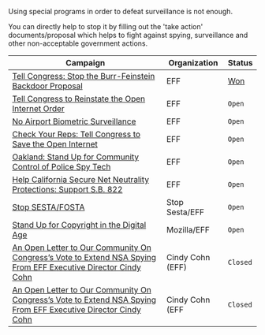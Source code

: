 Using special programs in order to defeat surveillance is not enough. 

You can directly help to stop it by filling out the 'take action' documents/proposal which helps to fight against spying, surveillance and other non-acceptable government actions. 



Campaign | Organization | Status
--- | --- | ---
[Tell Congress: Stop the Burr-Feinstein Backdoor Proposal](https://act.eff.org/action/tell-congress-stop-the-burr-feinstein-backdoor-proposal) | EFF | [Won](https://www.eff.org/deeplinks/2016/05/win-one-security-burr-feinstein-proposal-declared-dead-year)
[Tell Congress to Reinstate the Open Internet Order](https://act.eff.org/action/tell-congress-to-reinstate-the-open-internet-order) | EFF | `Open`
[No Airport Biometric Surveillance](https://act.eff.org/action/no-airport-biometric-surveillance) | EFF | `Open`
[Check Your Reps: Tell Congress to Save the Open Internet](https://act.eff.org/action/check-your-reps-tell-congress-to-save-the-open-internet-4ba1e32b-331c-4f40-acdf-717dd0a9f01e) | EFF | `Open`
[Oakland: Stand Up for Community Control of Police Spy Tech](https://act.eff.org/action/oakland-stand-up-for-community-control-of-police-spy-tech) | EFF | `Open`
[Help California Secure Net Neutrality Protections: Support S.B. 822](https://act.eff.org/action/help-california-secure-net-neutrality-protections-support-s-b-822-7f9fe652-9f5b-456c-8a79-bc7ff6511a4c) | EFF | `Open` 
[Stop SESTA/FOSTA](https://act.eff.org/action/stop-sesta-fosta) | Stop Sesta/EFF | `Open`
[Stand Up for Copyright in the Digital Age](https://changecopyright.org/en-US/) | Mozilla/EFF | `Open`
[An Open Letter to Our Community On Congress’s Vote to Extend NSA Spying From EFF Executive Director Cindy Cohn](https://www.eff.org/deeplinks/2018/01/open-letter-our-community-congresss-vote-extend-nsa-spying-eff-executive-director) | Cindy Cohn (EFF) | `Closed` 
[An Open Letter to Our Community On Congress’s Vote to Extend NSA Spying From EFF Executive Director Cindy Cohn](https://www.eff.org/deeplinks/2018/01/open-letter-our-community-congresss-vote-extend-nsa-spying-eff-executive-director) | Cindy Cohn (EFF | `Closed`





